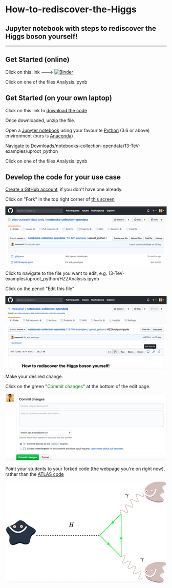 # How-to-rediscover-the-Higgs 
## Jupyter notebook with steps to rediscover the Higgs boson yourself!
------

## Get Started (online)
Click on this link ---> [![Binder](https://mybinder.org/badge_logo.svg)](https://mybinder.org/v2/gh/atlas-outreach-data-tools/notebooks-collection-opendata/no-root?filepath=13-TeV-examples/uproot_python)

Click on one of the files Analysis.ipynb


## Get Started (on your own laptop)
Click on this link to [download the code](https://github.com/atlas-outreach-data-tools/notebooks-collection-opendata/archive/master.zip)

Once downloaded, unzip the file.

Open a [Jupyter notebook](https://jupyter.org) using your favourite [Python](https://www.python.org) (3.6 or above) environment (ours is [Anaconda](https://www.anaconda.com/distribution/))

Navigate to Downloads/notebooks-collection-opendata/13-TeV-examples/uproot_python

Click on one of the files Analysis.ipynb


## Develop the code for your use case

[Create a GitHub account](https://github.com/join), if you don't have one already.

Click on "Fork" in the top right corner of [this screen](https://github.com/atlas-outreach-data-tools/notebooks-collection-opendata/tree/master/13-TeV-examples/uproot_python)

![](images/screenshots/fork.png)

Click to navigate to the file you want to edit, e.g. 13-TeV-examples/uproot_python/HZZAnalysis.ipynb

Click on the pencil "Edit this file"

![](images/screenshots/edit.png)

Make your desired change.

Click on the green "<span style="color:green">Commit changes</span>" at the bottom of the edit page.

![](images/screenshots/commit.png)

Point your students to your forked code (the webpage you're on right now), rather than the [ATLAS code](https://github.com/atlas-outreach-data-tools/notebooks-collection-opendata/tree/master/13-TeV-examples/uproot_python)  

![Hyy Feynman diagram](images/feynman_diagrams/Hyy_feynman.png)
